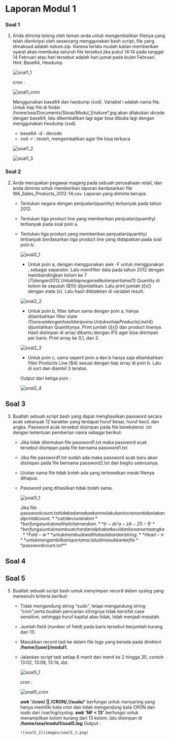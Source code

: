 # Laporan Modul 1

### Soal 1
1. Anda diminta tolong oleh teman anda untuk mengembalikan filenya yang telah dienkripsi oleh seseorang menggunakan bash script, file yang dimaksud adalah nature.zip. Karena terlalu mudah kalian memberikan syarat akan membuka seluruh file tersebut jika pukul 14:14 pada tanggal 14 Februari atau hari tersebut adalah hari jumat pada bulan Februari.
Hint: Base64, Hexdump

      ![soal1_1](/images/soal1_1.png)

      cron :

      ![soal1_cron](/images/soal1_cron.png)

      Menggunakan base64 dan hexdump (xxd). Variabel i adalah nama file. Untuk tiap file di folder /home/sea/Documents/Sisop/Modul_1/nature*.jpg akan dilakukan dicode dengan base64, lalu dikembalikan lagi agar bisa dibuka lagi dengan menggunakan hexdump (xxd). 
      * base64 -d : decode
      * xxd -r : revert, mengembalikan agar file bisa terbaca

      ![soal1_2](/images/soal1_2.png)

      ![soal1_3](/images/soal1_3.png)

### Soal 2

2. Anda merupakan pegawai magang pada sebuah perusahaan retail, dan anda diminta untuk memberikan laporan berdasarkan file WA_Sales_Products_2012-14.csv.
Laporan yang diminta berupa:
   * Tentukan negara dengan penjualan(quantity) terbanyak pada tahun 2012.
   * Tentukan tiga product line yang memberikan penjualan(quantity)
terbanyak pada soal poin a.
   * Tentukan tiga product yang memberikan penjualan(quantity)
terbanyak berdasarkan tiga product line yang didapatkan pada soal
poin b.

      ![soal2_1](/images/soal2_1.png)
   
      * Untuk poin a, dengan menggunakan awk -F untuk menggunakan , sebagai separator. Lalu memfilter data pada tahun 2012 dengan membandingkan kolom ke 7 ($7) dengan 2012. Untuk tiap negara di kolom pertama ($1) Quantity di kolom ke sepuluh ($10) dijumlahkan. Lalu print jumlah (i[x]) dengan state (x). Lalu hasil diletakkan di variabel result.


      ![soal2_2](/images/soal2_2.png)

      * Untuk poin b, filter tahun sama dengan poin a, hanya ditambahkan filter state ($1) sesuai dengan hasil dari poin a. Untuk setiap Products Line ($4) dijumlahkan Quantitynya. Print jumlah (i[x]) dan product linenya. Hasil disimpan di array dibantu dengan IFS agar bisa disimpan per baris. Print array ke 0,1, dan 2.


      ![soal2_3](/images/soal2_3.png)

      * Untuk poin c, sama seperti poin a dan b hanya saja ditambahkan filter Products Line ($4) sesuai dengan tiap array di poin b. Lalu di sort dan diambil 3 teratas.


      Output dari ketiga poin :
   
      ![soal2_4](/images/soal2_4.png)


## Soal 3

3. Buatlah sebuah script bash yang dapat menghasilkan password secara acak sebanyak 12 karakter yang terdapat huruf besar, huruf kecil, dan angka. Password acak tersebut disimpan pada file berekstensi .txt dengan ketentuan pemberian nama sebagai berikut:
   * Jika tidak ditemukan file password1.txt maka password acak tersebut disimpan pada file bernama password1.txt
   * Jika file password1.txt sudah ada maka password acak baru akan disimpan pada file bernama password2.txt dan begitu seterusnya.
   * Urutan nama file tidak boleh ada yang terlewatkan meski filenya dihapus.
   * Password yang dihasilkan tidak boleh sama.

      ![soal3_1](/images/soal3_1.png)

      Jika file password$count.txt tidak ada maka akan melakukan increment i dan i akan di print di count. **cat /dev/urandom** berfungsi untuk melihat char random. **tr -dc 'a-zA-Z0-9'** berfungsi untuk membuat char dari alphabet kecil dan besar serta angka. **Fold -w** untuk membuat width atau lebar dari string. **Head -n** untuk mengambil baris pertama. lalu dimasukkan ke file **password$count.txt**

## Soal 4

## Soal 5

5. Buatlah sebuah script bash untuk menyimpan record dalam syslog yang memenuhi kriteria berikut:
   * Tidak mengandung string “sudo”, tetapi mengandung string “cron”,serta buatlah pencarian stringnya tidak bersifat case sensitive, sehingga huruf kapital atau tidak, tidak menjadi masalah.
   * Jumlah field (number of field) pada baris tersebut berjumlah kurang dari 13.
   * Masukkan record tadi ke dalam file logs yang berada pada direktori **/home/[user]/modul1.**
   * Jalankan script tadi setiap 6 menit dari menit ke 2 hingga 30, contoh 13:02, 13:08, 13:14, dst.
   
       ![soal5_1](/images/soal5_1.png)

        cron :

        ![soal5_cron](/images/soal5_cron.png)

        **awk '/cron/ || /CRON/,!/sudo/'** berfungsi untuk menyaring yang hanya memiliki kata cron dan tidak mengandung kata CRON dan sudo dari /var/log/syslog. **awk 'NF < 13'** berfungsi untuk menampilkan kolom kurang dari 13 kolom. lalu disimpan di **/home/sea/modul1/soal5.log**
         Output :

         ![soal5_2](images/soal5_2.png)


